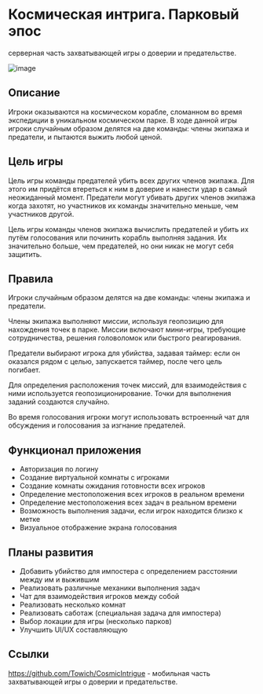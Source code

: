 Космическая интрига. Парковый эпос
==================================
серверная часть захватывающей игры о доверии и предательстве.

![image](https://github.com/Towich/CosmicIntrigue/assets/152198383/9b82e235-1d15-4aa4-a5b4-577d92341f5d)


Описание
--------
Игроки оказываются на космическом корабле, сломанном во время экспедиции в уникальном космическом парке. 
В ходе данной игры игроки случайным образом делятся на две команды: члены экипажа и предатели, и пытаются выжить любой ценой.

Цель игры
---------
Цель игры команды предателей убить всех других членов экипажа. Для этого им придётся втереться к ним в доверие и нанести удар в самый неожиданный момент. Предатели могут убивать других членов экипажа когда захотят, но участников их команды значительно меньше, чем участников другой.

Цель игры команды членов экипажа вычислить предателей и убить их путём голосования или починить корабль выполняя задания. Их значительно больше, чем предателей, но они никак не могут себя защитить.

Правила
-------
Игроки случайным образом делятся на две команды: члены экипажа и предатели.

Члены экипажа выполняют миссии, используя геопозицию для нахождения точек в парке. Миссии включают мини-игры, требующие сотрудничества, решения головоломок или быстрого реагирования.

Предатели выбирают игрока для убийства, задавая таймер: если он оказался рядом с целью, запускается таймер, после чего цель погибает.

Для определения расположения точек миссий, для взаимодействия с ними используется геопозиционирование. Точки для выполнения заданий создаются случайно.

Во время голосования игроки могут использовать встроенный чат для обсуждения и голосования за изгнание предателей.

Функционал приложения
--------------------
- Авторизация по логину
- Создание виртуальной комнаты с игроками
- Создание комнаты ожидания готовности всех игроков
- Определение местоположения всех игроков в реальном времени
- Определение местоположения всех задач в реальном времени
- Возможность выполнения задачи, если игрок находится близко к метке
- Визуальное отображение экрана голосования

Планы развития
---------------
- Добавить убийство для импостера с определением расстоянии между им и выжившим
- Реализовать различные механики выполнения задач
- Чат для взаимодействия игроков между собой
- Реализовать несколько комнат
- Реализовать саботаж (специальная задача для импостера)
- Выбор локации для игры (несколько парков)
- Улучшить UI/UX составляющую

Ссылки
------
https://github.com/Towich/CosmicIntrigue - мобильная часть захватывающей игры о доверии и предательстве.

